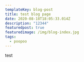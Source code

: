 ```yaml
---
templateKey: blog-post
title: test blog page
date: 2020-08-18T18:05:33.014Z
description: "12344"
featuredpost: true
featuredimage: /img/blog-index.jpg
tags:
  - poopoo
---
```

test